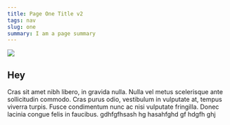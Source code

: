 ```yaml
---
title: Page One Title v2
tags: nav
slug: one
summary: I am a page summary
---
```

![](https://ucarecdn.com/fb39f56c-094a-426a-a68d-734e5de24220/)

## Hey

Cras sit amet nibh libero, in gravida nulla. Nulla vel metus scelerisque ante sollicitudin commodo. Cras purus odio, vestibulum in vulputate at, tempus viverra turpis. Fusce condimentum nunc ac nisi vulputate fringilla. Donec lacinia congue felis in faucibus. gdhfgfhsash hg hasahfghd gf hdgfh ghj
